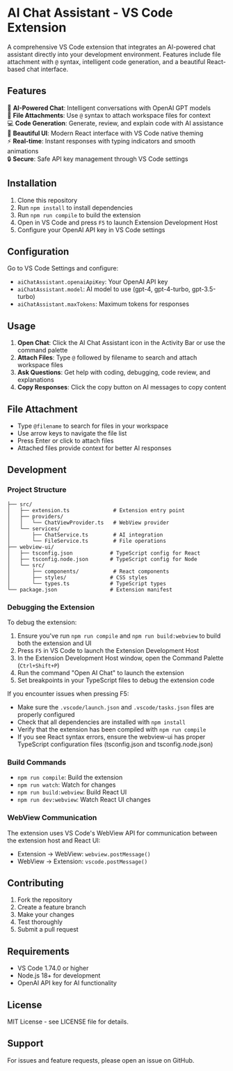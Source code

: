 # AI Chat Assistant - VS Code Extension

A comprehensive VS Code extension that integrates an AI-powered chat assistant directly into your development environment. Features include file attachment with `@` syntax, intelligent code generation, and a beautiful React-based chat interface.

## Features

🤖 **AI-Powered Chat**: Intelligent conversations with OpenAI GPT models  
📎 **File Attachments**: Use `@` syntax to attach workspace files for context  
💻 **Code Generation**: Generate, review, and explain code with AI assistance  
🎨 **Beautiful UI**: Modern React interface with VS Code native theming  
⚡ **Real-time**: Instant responses with typing indicators and smooth animations  
🔒 **Secure**: Safe API key management through VS Code settings  

## Installation

1. Clone this repository
2. Run `npm install` to install dependencies
3. Run `npm run compile` to build the extension
4. Open in VS Code and press `F5` to launch Extension Development Host
5. Configure your OpenAI API key in VS Code settings

## Configuration

Go to VS Code Settings and configure:

- `aiChatAssistant.openaiApiKey`: Your OpenAI API key
- `aiChatAssistant.model`: AI model to use (gpt-4, gpt-4-turbo, gpt-3.5-turbo)
- `aiChatAssistant.maxTokens`: Maximum tokens for responses

## Usage

1. **Open Chat**: Click the AI Chat Assistant icon in the Activity Bar or use the command palette
2. **Attach Files**: Type `@` followed by filename to search and attach workspace files
3. **Ask Questions**: Get help with coding, debugging, code review, and explanations
4. **Copy Responses**: Click the copy button on AI messages to copy content

## File Attachment

- Type `@filename` to search for files in your workspace
- Use arrow keys to navigate the file list
- Press Enter or click to attach files
- Attached files provide context for better AI responses

## Development

### Project Structure

```
├── src/
│   ├── extension.ts              # Extension entry point
│   ├── providers/
│   │   └── ChatViewProvider.ts   # WebView provider
│   └── services/
│       ├── ChatService.ts        # AI integration
│       └── FileService.ts        # File operations
├── webview-ui/
│   ├── tsconfig.json            # TypeScript config for React
│   ├── tsconfig.node.json       # TypeScript config for Node
│   └── src/
│       ├── components/           # React components
│       ├── styles/              # CSS styles
│       └── types.ts             # TypeScript types
└── package.json                 # Extension manifest
```

### Debugging the Extension

To debug the extension:

1. Ensure you've run `npm run compile` and `npm run build:webview` to build both the extension and UI
2. Press `F5` in VS Code to launch the Extension Development Host
3. In the Extension Development Host window, open the Command Palette (`Ctrl+Shift+P`)
4. Run the command "Open AI Chat" to launch the extension
5. Set breakpoints in your TypeScript files to debug the extension code

If you encounter issues when pressing F5:
- Make sure the `.vscode/launch.json` and `.vscode/tasks.json` files are properly configured
- Check that all dependencies are installed with `npm install`
- Verify that the extension has been compiled with `npm run compile`
- If you see React syntax errors, ensure the webview-ui has proper TypeScript configuration files (tsconfig.json and tsconfig.node.json)

### Build Commands

- `npm run compile`: Build the extension
- `npm run watch`: Watch for changes
- `npm run build:webview`: Build React UI
- `npm run dev:webview`: Watch React UI changes

### WebView Communication

The extension uses VS Code's WebView API for communication between the extension host and React UI:

- Extension → WebView: `webview.postMessage()`
- WebView → Extension: `vscode.postMessage()`

## Contributing

1. Fork the repository
2. Create a feature branch
3. Make your changes
4. Test thoroughly
5. Submit a pull request

## Requirements

- VS Code 1.74.0 or higher
- Node.js 18+ for development
- OpenAI API key for AI functionality

## License

MIT License - see LICENSE file for details.

## Support

For issues and feature requests, please open an issue on GitHub.